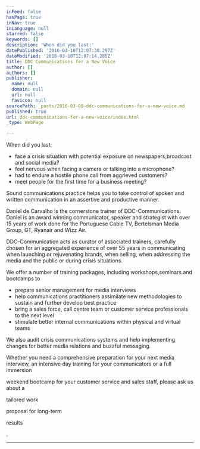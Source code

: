 ```yaml
---
inFeed: false
hasPage: true
inNav: true
inLanguage: null
starred: false
keywords: []
description: 'When did you last:'
datePublished: '2016-03-10T12:07:38.297Z'
dateModified: '2016-03-10T12:07:14.285Z'
title: DDC Communications for a New Voice
author: []
authors: []
publisher:
  name: null
  domain: null
  url: null
  favicon: null
sourcePath: _posts/2016-03-08-ddc-communications-for-a-new-voice.md
published: true
url: ddc-communications-for-a-new-voice/index.html
_type: WebPage

---
```

When did you last:

* face a crisis situation with potential exposure on newspapers,broadcast and social media?
* feel nervous when facing a camera or talking into a microphone?
* had to endure a hostile phone call from aggrieved customers?
* meet people for the first time for a business meeting?

Sound communications practice helps you to take control of spoken and written communication in an assertive and productive manner. 

Daniel de Carvalho is the cornerstone trainer of DDC-Communications. Daniel is an award winning communicator, speaker and strategist with over 15 years of work done for the Portuguese Cable TV, Bertelsman Media Group, GT, Ryanair and Wizz Air. 

DDC-Communication acts as curator of associated trainers, carefully chosen for an aggregated experience of over 55 years in communicating when launching or rejuvenating brands, when selling, when addressing the media and the public or during crisis situations. 

We offer a number of training packages, including workshops,seminars and bootcamps to

* prepare senior management for media interviews
* help communications practitioners assimilate new methodologies to sustain and further develop best practice
* bring a sales force, call centre team or customer service professionals to the next level
* stimulate better internal communications within physical and virtual teams

We also audit crisis communications systems and help implementing changes for better media relations and buzzful messaging.

Whether you need a comprehensive preparation for your next media interview, an intensive day training for your communicators or a full immersion

weekend bootcamp for your customer service and sales staff, please ask us about a 

tailored work

proposal for long-term 

results

.

****